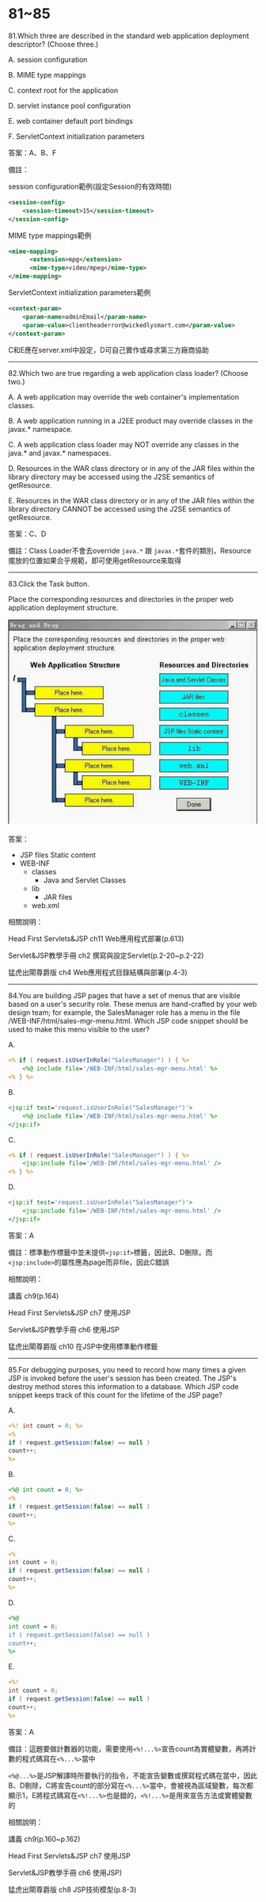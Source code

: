 81~85
========================

81.Which three are described in the standard web application deployment descriptor? (Choose three.)

A.   session configuration 

B.   MIME type mappings 

C.   context root for the application 

D.   servlet instance pool configuration 

E.   web container default port bindings 

F.   ServletContext initialization parameters

<!--sec data-title="解析" data-id="section81_2" data-collapse=true ces-->
答案：A、B、F

備註：

session configuration範例(設定Session的有效時間)

```xml
<session-config>
	<session-timeout>15</session-timeout>
</session-config>
```

MIME type mappings範例

```xml
<mime-mapping>
      <extension>mpg</extension>
      <mime-type>video/mpeg</mime-type>
</mime-mapping>  
```

ServletContext initialization parameters範例

```xml
<context-param>
    <param-name>adminEmail</param-name>
    <param-value>clientheaderror@wickedlysmart.com</param-value>
</context-param>
```

C和E應在server.xml中設定，D可自己實作或尋求第三方廠商協助
<!--endsec-->

---
82.Which two are true regarding a web application class loader? (Choose two.)

A.   A web application may override the web container's implementation classes.

B.   A web application running in a J2EE product may override classes in the javax.* namespace. 

C.   A web application class loader may NOT override any classes in the java.* and javax.* namespaces. 

D.   Resources in the WAR class directory or in any of the JAR files within the library directory may be accessed using the J2SE semantics of getResource. 

E.   Resources in the WAR class directory or in any of the JAR files within the library directory CANNOT be accessed using the J2SE semantics of getResource.

<!--sec data-title="解析" data-id="section82_2" data-collapse=true ces-->
答案：C、D

備註：Class Loader不會去override `java.*` 跟 `javax.*`套件的類別，Resource擺放的位置如果合乎規範，即可使用getResource來取得
<!--endsec-->

---
83.Click the Task button. 

Place the corresponding resources and directories in the proper web application deployment structure.

![1504623415671](/media/6823.jpeg)

<!--sec data-title="解析" data-id="section83_2" data-collapse=true ces-->
答案：

* JSP files Static content
* WEB-INF
	* classes
		* Java and Servlet Classes
	* lib
		* JAR files
	* web.xml 

相關說明：

Head First Servlets&JSP ch11 Web應用程式部署(p.613)

Servlet&JSP教學手冊 ch2 撰寫與設定Servlet(p.2-20~p.2-22)

猛虎出閘尊爵版 ch4 Web應用程式目錄結構與部署(p.4-3)
<!--endsec-->

---
84.You are building JSP pages that have a set of menus that are visible based on a user's security role. These menus are hand-crafted by your web design team; for example, the SalesManager role has a menu in the file /WEB-INF/html/sales-mgr-menu.html. Which JSP code snippet should be used to make this menu visible to the user?

A.   

```jsp
<% if ( request.isUserInRole("SalesManager") ) { %> 
	<%@ include file='/WEB-INF/html/sales-mgr-menu.html' %> 
<% } %> 
```

B.   

```jsp
<jsp:if test='request.isUserInRole("SalesManager")'> 
	<%@ include file='/WEB-INF/html/sales-mgr-menu.html' %> 
</jsp:if> 
```

C.   

```jsp
<% if ( request.isUserInRole("SalesManager") ) { %> 
	<jsp:include file='/WEB-INF/html/sales-mgr-menu.html' /> 
<% } %> 
```

D.   

```jsp
<jsp:if test='request.isUserInRole("SalesManager")'> 
	<jsp:include file='/WEB-INF/html/sales-mgr-menu.html' /> 
</jsp:if>
```

<!--sec data-title="解析" data-id="section84_2" data-collapse=true ces-->
答案：A

備註：標準動作標籤中並未提供`<jsp:if>`標籤，因此B、D刪除。而`<jsp:include>`的屬性應為page而非file，因此C錯誤


相關說明：

講義 ch9(p.164)

Head First Servlets&JSP ch7 使用JSP

Servlet&JSP教學手冊 ch6 使用JSP

猛虎出閘尊爵版 ch10 在JSP中使用標準動作標籤
<!--endsec-->

---
85.For debugging purposes, you need to record how many times a given JSP is invoked before the user's session has been created. The JSP's destroy method stores this information to a database. Which JSP code snippet keeps track of this count for the lifetime of the JSP page?

A.   

```jsp
<%! int count = 0; %> 
<% 
if ( request.getSession(false) == null ) 
count++; 
%> 
```

B.   

```jsp
<%@ int count = 0; %> 
<% 
if ( request.getSession(false) == null ) 
count++; 
%> 
```

C.   

```jsp
<% 
int count = 0; 
if ( request.getSession(false) == null ) 
count++; 
%> 
```

D.   

```jsp
<%@ 
int count = 0; 
if ( request.getSession(false) == null ) 
count++; 
%> 
```

E.   

```jsp
<%! 
int count = 0; 
if ( request.getSession(false) == null ) 
count++;
%>
```

<!--sec data-title="解析" data-id="section85_2" data-collapse=true ces-->
答案：A

備註：這題要做計數器的功能，需要使用`<%!...%>`宣告count為實體變數，再將計數的程式碼寫在`<%...%>`當中

`<%@...%>`是JSP解譯時所要執行的指令，不能宣告變數或撰寫程式碼在當中，因此B、D剔除，C將宣告count的部分寫在`<%...%>`當中，會被視為區域變數，每次都顯示1，E將程式碼寫在`<%!...%>`也是錯的，`<%!...%>`是用來宣告方法或實體變數的


相關說明：

講義 ch9(p.160~p.162)

Head First Servlets&JSP ch7 使用JSP

Servlet&JSP教學手冊 ch6 使用JSP)

猛虎出閘尊爵版 ch8 JSP技術模型(p.8-3)
<!--endsec-->
